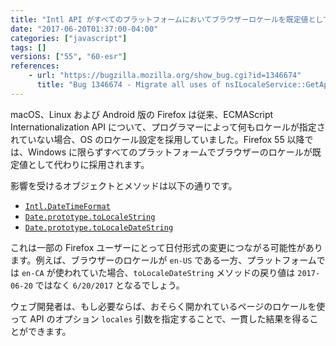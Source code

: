 ```yaml
---
title: "Intl API がすべてのプラットフォームにおいてブラウザーロケールを既定値として採用するようになりました"
date: "2017-06-20T01:37:00-04:00"
categories: ["javascript"]
tags: []
versions: ["55", "60-esr"]
references:
    - url: "https://bugzilla.mozilla.org/show_bug.cgi?id=1346674"
      title: "Bug 1346674 - Migrate all uses of nsILocaleService::GetApplicationLocale to mozILocaleService::GetAppLocale"
---
```

macOS、Linux および Android 版の Firefox は従来、ECMAScript Internationalization API について、プログラマーによって何もロケールが指定されていない場合、OS のロケール設定を採用していました。Firefox 55 以降では、Windows に限らずすべてのプラットフォームでブラウザーのロケールが既定値として代わりに採用されます。

影響を受けるオブジェクトとメソッドは以下の通りです。

* [`Intl.DateTimeFormat`](https://developer.mozilla.org/docs/Web/JavaScript/Reference/Global_Objects/DateTimeFormat)
* [`Date.prototype.toLocaleString`](https://developer.mozilla.org/docs/Web/JavaScript/Reference/Global_Objects/Date/toLocaleString)
* [`Date.prototype.toLocaleDateString`](https://developer.mozilla.org/docs/Web/JavaScript/Reference/Global_Objects/Date/toLocaleDateString)

これは一部の Firefox ユーザーにとって日付形式の変更につながる可能性があります。例えば、ブラウザーのロケールが `en-US` である一方、プラットフォームでは `en-CA` が使われていた場合、`toLocaleDateString` メソッドの戻り値は `2017-06-20` ではなく `6/20/2017` となるでしょう。

ウェブ開発者は、もし必要ならば、おそらく開かれているページのロケールを使って API のオプション `locales` 引数を指定することで、一貫した結果を得ることができます。
